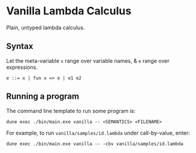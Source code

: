 # Vanilla Lambda Calculus

Plain, untyped lambda calculus.

## Syntax

Let the meta-variable `x` range over variable names, & `e` range over expressions.

```
e ::= x | fun x => e | e1 e2
```

## Running a program

The command line template to run some program is:
```
dune exec ./bin/main.exe vanilla -- <SEMANTICS> <FILENAME>
```

For example, to run `vanilla/samples/id.lambda` under call-by-value, enter:
```
dune exec ./bin/main.exe vanilla -- -cbv vanilla/samples/id.lambda
```
